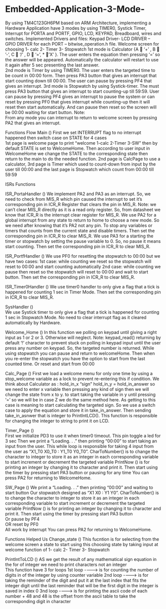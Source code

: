 # Embedded-Application-3-Mode-
By using TM4C123GH6PM based on ARM Architecture, implementing a Hardware Application have 3 modes by using TIMER0, Systick Timer, Interrupt for PORTA and PORTF, GPIO, LCD, KEYPAD, Breadboard, wires and switches. 
Implemented Drivers and files: Keypad Driver- LCD DRIVER – GPIO DRIVER for each PORT – bitwise_operation.h file. 
Welcome screen for choosing 1- calc 2- Timer 3- Stopwatch 
  1st mode is Calculator {A  ‘+’ , B  ’-’, C   ‘/’ , D  ‘=’, * ’X’ }. The user enters the equation then pressing ‘=’ so the answer will be appeared. Automatically the calculator will restart to use it again after 5 sec presenting the last answer.  
2nd mode is Timer by using TIMER0. The user enters the targeted time to be count in 00:00 form. Then press PA3 button that gives an interrupt that start counting down till 00:00. The user can pause by pressing PF4 that gives an interrupt. 
3rd mode is Stopwatch by using Systick-timer. The must press PA3 button that gives an interrupt to start counting-up till 59:59. User can pause by pressing PF4 gives an interrupt to pause the system or can reset by pressing PF0 that gives interrupt while counting-up then it will reset then start automatically. 
And can pause then reset so the screen will be 00:00 waiting for start button. 
Note:  
From any mode you can interrupt to return to welcome screen by pressing PA2 that gives an interrupt.

Functions Flow 
Main () 
First we set INTERRUPT flag to no interrupt happened then switch case on STATE for 4 cases  
1st page is welcome page to print “welcome 1-calc 2-Timer 3-SW” then by default STATE is set to WelcomeHome. Then according to user input in WelcomeHome we change the STATE to the corresponding state then return to the main to do the needed function. 
2nd page is CalcPage to use a calculator, 3rd page is Timer which used to count-down from input by the user till 00:00 and the last page is Stopwatch which count from 00:00 till 59:59 


ISRs Functions

ISR_PortaHandler () 
We implement PA2 and PA3 as an interrupt. So, we need to check from MIS_R which pin caused the interrupt to set it’s corresponding pin in ICR_R Register that clears the pin in MIS_R. 
Note: we can’t clear MIS_R directly as it is a read only register. So, from datasheet we know that ICR_R is the interrupt clear register for MIS_R. 
We use PA2 for a global interrupt from any state to return to home to choose a new mode. So we need after knowing that it’s PA2 not any pin. To stop any variables or timers that counts from the current state and disable timers. Then set the corresponding pin in ICR_R to clear MIS_R. 
We use PA3 for a starting the timer or stopwatch by setting the pause variable to 0. So, no pause it means start counting. Then set the corresponding pin in ICR_R to clear MIS_R. 

ISR_PortfHandler () 
We use PF0 for resetting the stopwatch to 00:00 but we have two cases: 
1st case: while counting we reset so the stopwatch will reset to 00:00 and start counting automatically 
2nd case: while counting we pause then reset so the stopwatch will reset to 00:00 and wait to start button. 
Then set the corresponding pin in ICR_R to clear MIS_R. 

ISR_Timer0Handler () 
We use timer0 handler to only give a flag that a tick is happened for counting 1 sec in Timer Mode. 
Then set the corresponding pin in ICR_R to clear MIS_R. 

SysHandler ()  
We use Systick timer to only give a flag that a tick is happened for counting 1 sec in Stopwatch Mode. 
No need to clear interrupt flag as it cleared automatically by Hardware. 

Welcome_Home () 
In this function we polling on keypad until giving a right input as 1 or 2 or 3. Otherwise will neglect. 
Note: keypad_read() returning by default ‘!’ character to prevent stuck on polling in keypad input until the user press any number on keypad. So, the targeted number is returned. 
While using stopwatch you can pause and return to welcomeHome. Then when you re-enter the stopwatch you have the option to start from the last counted time. Or reset and start from 00:00 

Calc_Page () 
 First we load a welcome menu for only one time by using a stop_welcome variable as a lock to prevent re-entering this if condition. 
We think about Calculator as : hold_in_x “sign” hold_in_y = hold_in_answer 
so we need to enter x variable then pressing any kind of sign then we will change the state from x to y. to start taking the variable in y until pressing ‘=’ so we will be in case Z 
we do the same method here. As getting to this case is meaning to start calculating the targeted sign. So we use a switch case to apply the equation and store it in take_in_answer. 
Then sending take_in_asnwer that is integer to PrintIntLCD(). This function is responsible for changing the integer to string to print it on LCD. 

Timer_Page () 	 
First we initialize PD3 to use it when timer0 timeout. This pin toggle a led for 3 sec 
Then we print a “Loading. . .” then printing “00:00” to start taking an input from the user. 
This while loop is responsible for taking 4 input from the user as “X1_T0   X0_T0      :    Y1_T0   Y0_T0”. 
CharToNumber() is to change the character to integer to store it as an integer in each corresponding variable to start increment or decrement the targeted variable 
PrintNow () is for printing an integer by changing it to character and print it. 
Then start using the timer by pressing start PA3 button or pausing for any time 
You  can press PA2 for returning to WelcomeHome. 

SW_Page () 
We print a “Loading. . .” then printing “00:00” and waiting to start button 
Our stopwatch designed as “X1    X0    :    Y1    Y0”. 
CharToNumber() is to change the character to integer to store it as an integer in each corresponding variable to start increment or decrement the targeted variable 
PrintNow () is for printing an integer by changing it to character and print it. 
Then start using the timer by pressing start PA3 button  
Or pause by PF4  
OR reset by PF0  
All work by interrupt 
You  can press PA2 for returning to WelcomeHome. 


Functions Helped Us 
Change_state () 
This fucntion is for selecting from the welcome screen a state to start using this choosing state by taking input at welcome function of 1- calc 2- Timer 3- Stopwatch 

PrintIntToLCD () 
AS we get the result of any mathematical sign equation in the for of integer we need to print characters not an integer  
This function have 3 for loops 
 1st loop ----> is for counting the number of digits in of the integer by using counter variable 
 2nd loop ----> is for taking the reminder of the digit and put it at the last index that fits the integer digit until the last reminder that will be the first digit in the integer is saved in index 0 
 3nd loop ----> is for printing the ascii code of each number + 48 and 48 is the offset from the ascii table to take the corresponding digit in character 
